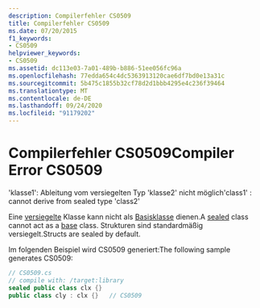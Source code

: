 ```yaml
---
description: Compilerfehler CS0509
title: Compilerfehler CS0509
ms.date: 07/20/2015
f1_keywords:
- CS0509
helpviewer_keywords:
- CS0509
ms.assetid: dc113e03-7a01-489b-b886-51ee056fc96a
ms.openlocfilehash: 77edda654c4dc5363913120cae6df7bd0e13a31c
ms.sourcegitcommit: 5b475c1855b32cf78d2d1bbb4295e4c236f39464
ms.translationtype: MT
ms.contentlocale: de-DE
ms.lasthandoff: 09/24/2020
ms.locfileid: "91179202"
---
```

# <a name="compiler-error-cs0509"></a><span data-ttu-id="04bee-103">Compilerfehler CS0509</span><span class="sxs-lookup"><span data-stu-id="04bee-103">Compiler Error CS0509</span></span>

<span data-ttu-id="04bee-104">'klasse1': Ableitung vom versiegelten Typ 'klasse2' nicht möglich</span><span class="sxs-lookup"><span data-stu-id="04bee-104">'class1' : cannot derive from sealed type 'class2'</span></span>  
  
 <span data-ttu-id="04bee-105">Eine [versiegelte](../language-reference/keywords/sealed.md) Klasse kann nicht als [Basisklasse](../language-reference/keywords/base.md) dienen.</span><span class="sxs-lookup"><span data-stu-id="04bee-105">A [sealed](../language-reference/keywords/sealed.md) class cannot act as a [base](../language-reference/keywords/base.md) class.</span></span> <span data-ttu-id="04bee-106">Strukturen sind standardmäßig versiegelt.</span><span class="sxs-lookup"><span data-stu-id="04bee-106">Structs are sealed by default.</span></span>  
  
 <span data-ttu-id="04bee-107">Im folgenden Beispiel wird CS0509 generiert:</span><span class="sxs-lookup"><span data-stu-id="04bee-107">The following sample generates CS0509:</span></span>  
  
```csharp  
// CS0509.cs  
// compile with: /target:library  
sealed public class clx {}  
public class cly : clx {}   // CS0509  
```
